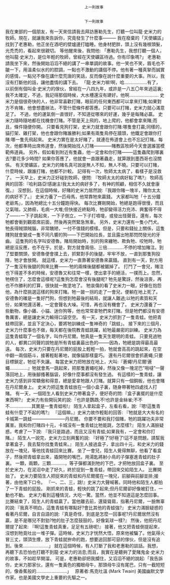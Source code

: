 
    	
									   
									   上一則故事
									   
									   
									   下一則故事
									   
									









我在東部的一個朋友，有一天來信請我去拜訪惠勒先生，打聽一位叫龍‧史米力的牧師。現在，就讓我來告訴你，究竟發生了什麼事———
我在廢棄的「天使礦區」找到了老惠勒，他正坐在酒吧的壁爐邊打瞌睡。他身材肥胖，頭上沒有幾根頭髮，光禿禿的，看起來很親切。
等他醒來後，我問他:
「惠勒先生，我想打聽一個人，他叫龍‧史米力，是位年輕的牧師，曾經在天使礦區待過。你有印象嗎?」
老惠勒請我坐下來，然後開始滔滔不絕的講了一串單調的故事。他一笑也不笑，眉毛也不皺一下，用溫柔似水的的腔調，一點也不激動的講個不停。他有著一種真摯而誠實的感情，一點兒不像在講什麼荒唐的笑話，反而像在說什麼重要的大事。所以，我沒有打斷他的話，讓他盡情的講下去。
「龍‧史米力嘛!啊，哈………………有了，以前倒有個叫金‧史米力的傢伙，曾經在一八四九年，或許是一八五〇年來過這裏;我不太確定，不過，我記得那個時候，大水槽還沒有建好。他啊…………………..
史米力是個很奇快的人，他非常喜歡打賭，眼前的任何東西都可以拿來打賭;如果對方不肯賭，他會想盡辦法，不管什麼條件都答應。只要可以打賭，史米力就心滿意足了。
不過，他的運氣倒一直很好，不知道從哪來的好運，幾乎是每賭必贏。
史米力隨時隨地都在找機會打賭。不管是天上飛的，地上爬的，他都會拿來賭;而且，條件隨便你開。
只要看見狗打架，史米力就會跟你打賭:哪隻會打贏;同樣的，貓打架、雞打架，他也會跟你賭誰勝利;如果有兩隻鳥停在牆頭，他鐵定會跟你打賭:哪一隻先飛起來。
史米力實在是太好賭了，就連在佈道會上也不忘記打賭。每次，他都準時出席佈道會，然後開始找人打賭————賭教區牧師今天會選誰當模範佈道員。
另外，假如看到附近有隻蟲，他一定會和你打賭——–這隻蟲爬到哪裏去?要花多少時間?
如果你答應了，他就會一直跟著蟲走，就算跟到墨西哥也沒關係。
有天使礦區，史米力的賭名真可說是無人不知，無人不曉。只要可以打賭，什麼時候，跟誰打賭，他都不計較。
記得有一次，牧師太太病了，看樣子是沒救了。
一天早上，史米力正好碰到牧師，便問:
『牧師太太的病好點了嗎?』
牧師高興的回答:『哈利路亞!感謝主!我太太的病好多了，有神的照顧，相信不久就會康復。』
沒想到，在這個時候，好賭的史米力居然說:『我跟你賭一塊半，賭你太太的病好不了。』
史米力養了一匹母馬，他常靠牠來贏錢。
大家都叫牠「十五分鐘老爺馬」，因為牠總比十五分鐘跑得快。
每次比賽剛開始，牠總是跑得很慢，而且又氣喘，又肺癆，毛病一大堆;但快接近終點時，牠卻變得活力充沛、興奮得不得了——-一下子跳起來，一下子倒立，一下子打噴嚏，或發出怪聲音。還有，每次牠都會衝到觀眾席前面，然後再突然緊急煞車。
另外，史米力還有一隻小鬥犬。牠長得賊頭賊腦，非常醜陋，一付不值錢的模樣。但是，只要和錢扯上關係，這隻賤狗就會變成一隻不同凡響的狗——下巴開始拉長，並且露出牠那閃閃發光的牙齒。
這隻狗的名字叫安德魯。賭局開始時，別的狗來纏牠、欺負牠、咬牠時，牠總是沒反應，也不在乎。於是，對方就會兩倍、三倍………….不停的增加賭注。到了堅要關頭，安德魯便會撲上去，抓緊對手的後腿，牢牢不放，一直到那隻狗投降，牠才會放開。
就這樣，史米力一直靠著安德魯來贏錢。
直到有一天，對方用了一隻沒有後腿的狗來比賽——-牠的兩條後腿都被鋸掉了。
打鬥了一會兒，賭注也下得差不多的時候，安德魯又和往常一樣，使出拿手的絕活，一撲而上。忽然，牠楞住了，怎麼會這樣呢?這隻狗怎麼會沒有後腿呢?
牠先是驚訝，然後沮喪，再也不作勝利的打算，很快就一敗塗地了。
牠哀傷的看了史米力一眼，好像在抱怨他，為什麼挑選這樣的狗來打賭。牠一跛一拐的走了一會兒，便躺在地上死了。
安德魯的確是一隻好鬥狗，但想到牠最後的結局，就讓人難過;以牠的素質和天份，如果牠還活著，一定會聲名大噪。可惜，再也沒有機會了。
史米力還養了一些動物，像小雞、小貓、迷你狗等，他也常常拿牠們來打賭。但是牠們都沒有安德魯厲害，總是讓史米力輸得口袋空空。
有一天，史米力抓到了一隻青蛙。他把青蛙帶回家，並且下定決心，要將牠訓練成一隻神奇的「跳蛙」。
接下來的三個月，史米力什麼事也不做，每天都在後院教青蛙跳躍，給牠最嚴密的訓練。
史米力為這隻青蛙取了一個名字，叫作丹尼爾。牠真是一隻天生聰明的青蛙。
只要見過牠的人，都異口同聲的說牠是所有青蛙裏最出色的——–因為，牠總是跳得最高最遠。
每次，史米力只要在丹尼爾的屁股上輕輕一拍，牠就會高高的跳起來，在空中翻一兩個筋斗，接著輕鬆著地，就像貓那樣靈巧。
還有丹尼爾很會抓蒼蠅;只要目標鎖定，牠從不失讓。
每當史米力把牠放在地上，大叫:『蒼蠅!丹尼爾!蒼蠅…………..』牠就會馬一跳起來，把那隻蒼蠅吃掉，然後又像一塊泥巴”啪噠”一聲落回地上，用後腳搔著腦袋，好像什麼事都沒有發生過。
有這樣的一隻青蛙，讓史米力感到非常驕傲和得意，總是愛拿牠跟人打賭。就算只有一個銅板，他也會賭在丹尼爾身上。
史米力把這隻青蛙放在一個小盒子裏，随身帶著牠四處找人打賭。
有一天，一個陌生人看到史米力帶著盒子，便好奇的問:『盒子裏擺的是什麼東西啊?』
史米力有些開玩笑的說:『也許是鸚鵡;不!也許是金絲雀;不不不……………..其實是一隻青蛙啦!』
陌生人拿起盒子，左看右看，說:『嗯!這隻青蛙有什麼了不起的嗎?』
『這個嘛，』史米力故作輕鬆的回答:
『牠就是大大有名的卡城第一跳蛙———————–丹尼爾。
你要不要和我打個賭，牠的跳躍功夫非常厲害。我和你打賭四十元，卡城沒有一隻青蛙比牠能跳，怎麼樣?』
陌生人滿臉疑惑，考慮了一下說:
『我只是路過，而且又沒有青蛙;如果我有，一定會和你打賭。』
陌生人一說完，史米力立刻興奮的說:
『好極了!好極了!這不是問題，請幫我拿著盒子，我去幫你找隻青蛙來。』
陌生人接過盒子，拿出四十元，和史米力的錢放在一塊兒，等他找青蛙回來比賽。
坐了一會兒，陌生人覺得無聊，他看了看盒子，然後把青蛙拿出來，撬開牠的嘴巴，用湯匙將射小鳥的子彈塞進青蛙的肚子裏。
一顆，兩顆，三顆………..，等子彈都滿到牠的下巴，才把牠放回盒子裏。
至於史米力，在泥沼中走了好久，終於捉到一隻青蛙，帶回來交給陌生人。
比賽開始了。
史米力要陌生人把捉來的青蛙和丹尼爾擺在一塊兒，前腳與前腳並排;接著，由他來下口令。
『一、二、三，跳!』史米力大聲喊著。同時他和陌生人都拍了一下青蛙的屁股。
剛抓來的青蛙，輕快的跳了起來;但丹尼爾卻好像被釘住，一動也不動。
史米力看到這種情況，大吃一驚。當然，他並不知道這是怎麼回事。
比賽結束了，陌生人的青蛙贏了。當他離去前，還聳聳肩，指著丹尼爾，一臉無辜的說:『我真不明白，這隻青蛙有哪點好?會比其他的青蛙強?』
史米力滿臉疑惑的看著丹尼爾，自言自語的說:『真是奇怪，到底是怎麼一回事呢?丹尼爾居然沒有贏，是不是哪兒不對勁?牠的肚子怎麼鼓鼓的，好像氣球一樣?』
然後，他把丹尼爾提了起來:
『啊!這隻青蛙真重，足足有五磅呢!』
接著，他又把青蛙倒提起來，沒想到牠竟吐出一堆子彈。這時候，史米力才恍然大悟，原來他被騙了。他氣得火冒三丈，頭頂生煙，放下青蛙就拚命的跑，想要追回那可惡的傢伙，但是沒有追到。後來………………..」
就在這個時候，有人打斷了我和老惠勒的談話。我想，再聽下去恐怕也打聽不到龍‧史米力的消息;而且，我實在是聽夠了愛賭鬼金‧史米力的故事，不如趁早開溜。
可是，老惠勒卻把我攔住，又滔滔不絕的說起:「我告訴你，史米力那家伙，還有一隻黃色的獨眼母牛，那頭母牛沒有尾巴，只有一截短短的，像香蕉般的……………………」
 
原著者:馬克吐溫 (Mark Twain)
美國幽默文學作家。也是美國文學史上重要的先驅之一。
 











    